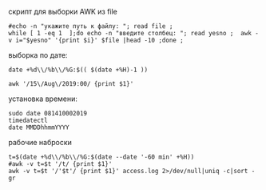 
скрипт для выборки AWK из file
```
#echo -n "укажите путь к файлу: "; read file ;
while [ 1 -eq 1  ];do echo -n "введите столбец: "; read yesno ;  awk -v i="$yesno" '{print $i}' $file |head -10 ;done ;  
```
выборка по дате:  
```   
date +%d\\/%b\\/%G:$(( $(date +%H)-1 ))

awk '/15\/Aug\/2019:00/ {print $1}'
```
установка времени:  
```
sudo date 081410002019  
timedatectl  
date MMDDhhmmYYYY  
```


рабочие наброски  
```shell
t=$(date +%d\\/%b\\/%G:$(date --date '-60 min' +%H))
#awk -v t=$t '/t/ {print $1}'
awk -v t=$t '/'$t'/ {print $1}' access.log 2>/dev/null|uniq -c|sort -gr
```
